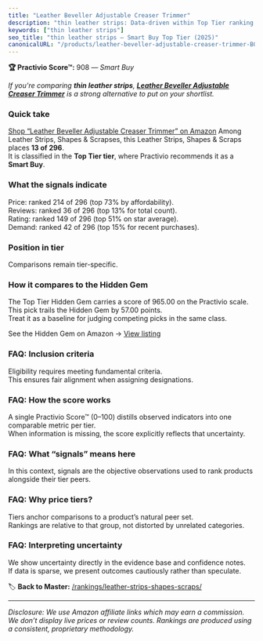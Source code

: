```yaml
---
title: "Leather Beveller Adjustable Creaser Trimmer"
description: "thin leather strips: Data-driven within Top Tier ranking using the Practivio Score™. Positioned by quality, value, demand, findability, momentum."
keywords: ["thin leather strips"]
seo_title: "thin leather strips — Smart Buy Top Tier (2025)"
canonicalURL: "/products/leather-beveller-adjustable-creaser-trimmer-B0DNR4M7JT/"
---
```


**🏆 Practivio Score™:** 908 — _Smart Buy_


*If you're comparing **thin leather strips**, **[Leather Beveller Adjustable Creaser Trimmer](https://www.amazon.com/dp/B0DNR4M7JT?tag=practivio-20)** is a strong alternative to put on your shortlist.*
### Quick take
[Shop “Leather Beveller Adjustable Creaser Trimmer” on Amazon](https://www.amazon.com/dp/B0DNR4M7JT?tag=practivio-20)
Among Leather Strips, Shapes & Scrapses, this Leather Strips, Shapes & Scraps places **13 of 296**.  
It is classified in the **Top Tier tier**, where Practivio recommends it as a **Smart Buy**.

### What the signals indicate
Price: ranked 214 of 296 (top 73% by affordability).  
Reviews: ranked 36 of 296 (top 13% for total count).  
Rating: ranked 149 of 296 (top 51% on star average).  
Demand: ranked 42 of 296 (top 15% for recent purchases).

### Position in tier
Comparisons remain tier-specific.

### How it compares to the Hidden Gem
The Top Tier Hidden Gem carries a score of 965.00 on the Practivio scale.  
This pick trails the Hidden Gem by 57.00 points.  
Treat it as a baseline for judging competing picks in the same class.  

See the Hidden Gem on Amazon → [View listing](https://www.amazon.com/dp/B07TDJCKHF?tag=practivio-20)

### FAQ: Inclusion criteria
Eligibility requires meeting fundamental criteria.  
This ensures fair alignment when assigning designations.

### FAQ: How the score works
A single Practivio Score™ (0–100) distills observed indicators into one comparable metric per tier.  
When information is missing, the score explicitly reflects that uncertainty.

### FAQ: What “signals” means here
In this context, signals are the objective observations used to rank products alongside their tier peers.

### FAQ: Why price tiers?
Tiers anchor comparisons to a product’s natural peer set.  
Rankings are relative to that group, not distorted by unrelated categories.

### FAQ: Interpreting uncertainty
We show uncertainty directly in the evidence base and confidence notes.  
If data is sparse, we present outcomes cautiously rather than speculate.


🏷️ **Back to Master:** [/rankings/leather-strips-shapes-scraps/](/rankings/leather-strips-shapes-scraps/)

---
_Disclosure: We use Amazon affiliate links which may earn a commission. We don’t display live prices or review counts. Rankings are produced using a consistent, proprietary methodology._

